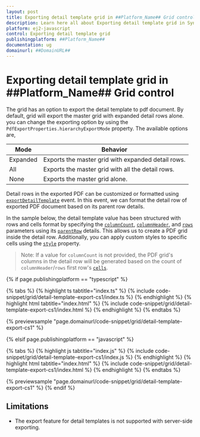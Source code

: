 ```yaml
---
layout: post
title: Exporting detail template grid in ##Platform_Name## Grid control | Syncfusion
description: Learn here all about Exporting detail template grid in Syncfusion ##Platform_Name## Grid control of Syncfusion Essential JS 2 and more.
platform: ej2-javascript
control: Exporting detail template grid 
publishingplatform: ##Platform_Name##
documentation: ug
domainurl: ##DomainURL##
---
```


# Exporting detail template grid in ##Platform_Name## Grid control

The grid has an option to export the detail template to pdf document. By default, grid will export the master grid with expanded detail rows alone. you can change the exporting option by using the `PdfExportProperties.hierarchyExportMode` property. The available options are,

| Mode     | Behavior    |
|----------|-------------|
| Expanded | Exports the master grid with expanded detail rows. |
| All      | Exports the master grid with all the detail rows. |
| None     | Exports the master grid alone. |

Detail rows in the exported PDF can be customized or formatted using [`exportDetailTemplate`](../../api/grid/#exportdetailtemplate) event. In this event, we can format the detail row of exported PDF document based on its parent row details.

In the sample below, the detail template value has been structured with rows and cells format by specifying the [`columnCount`](../../api/grid/detailTemplateProperties/#columncount), [`columnHeader`](../../api/grid/detailTemplateProperties/#columnheader), and [`rows`](../../api/grid/detailTemplateProperties/#rows) parameters using its [`parentRow`](../../api/grid/exportDetailTemplateEventArgs/#parentrow) details. This allows us to create a PDF grid inside the detail row. Additionally, you can apply custom styles to specific cells using the [`style`](../../api/grid/detailTemplateCell/#style) property.

>Note: If a value for `columnCount` is not provided, the PDF grid's columns in the detail row will be generated based on the count of `columnHeader`/`rows` first row's [`cells`](../../api/grid/detailTemplateRow/#cells).

{% if page.publishingplatform == "typescript" %}

 {% tabs %}
{% highlight ts tabtitle="index.ts" %}
{% include code-snippet/grid/detail-template-export-cs1/index.ts %}
{% endhighlight %}
{% highlight html tabtitle="index.html" %}
{% include code-snippet/grid/detail-template-export-cs1/index.html %}
{% endhighlight %}
{% endtabs %}
        
{% previewsample "page.domainurl/code-snippet/grid/detail-template-export-cs1" %}

{% elsif page.publishingplatform == "javascript" %}

{% tabs %}
{% highlight js tabtitle="index.js" %}
{% include code-snippet/grid/detail-template-export-cs1/index.js %}
{% endhighlight %}
{% highlight html tabtitle="index.html" %}
{% include code-snippet/grid/detail-template-export-cs1/index.html %}
{% endhighlight %}
{% endtabs %}

{% previewsample "page.domainurl/code-snippet/grid/detail-template-export-cs1" %}
{% endif %}

## Limitations

* The export feature for detail templates is not supported with server-side exporting.